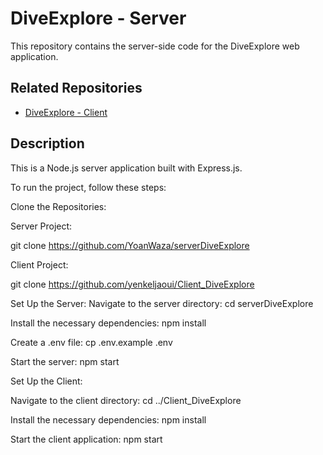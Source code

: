# DiveExplore - Server
This repository contains the server-side code for the DiveExplore web application.

## Related Repositories
- [DiveExplore - Client](https://github.com/yenkeljaoui/Client_DiveExplore)

## Description

This is a Node.js server application built with Express.js.

To run the project, follow these steps:

Clone the Repositories:

Server Project:

git clone https://github.com/YoanWaza/serverDiveExplore

Client Project:

git clone https://github.com/yenkeljaoui/Client_DiveExplore

Set Up the Server:
Navigate to the server directory:
cd serverDiveExplore

Install the necessary dependencies:
npm install

Create a .env file:
cp .env.example .env

Start the server:
npm start

Set Up the Client:

Navigate to the client directory:
cd ../Client_DiveExplore

Install the necessary dependencies:
npm install

Start the client application:
npm start
